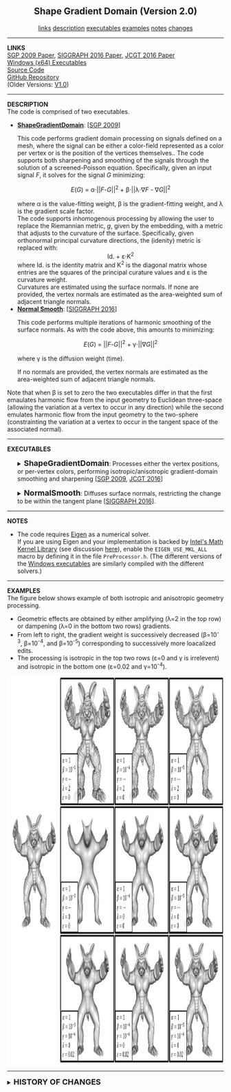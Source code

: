 <CENTER><H2>Shape Gradient Domain (Version 2.0)</H2></CENTER>
<CENTER>
<A HREF="#LINKS">links</A>
<A HREF="#DESCRIPTION">description</A>
<A HREF="#EXECUTABLES">executables</A>
<A HREF="#EXAMPLES">examples</A>
<A HREF="#NOTES">notes</A>
<A HREF="#CHANGES">changes</A>
</CENTER>
<HR>
<A NAME="LINKS"><B>LINKS</B></A><br>
<A href="http://www.cs.jhu.edu/~misha/MyPapers/SGP09.pdf">SGP 2009 Paper</A>, <A href="https://www.cs.jhu.edu/~misha/MyPapers/SIG16.pdf">SIGGRAPH 2016 Paper</A>, <A href="https://www.cs.jhu.edu/~misha/MyPapers/JCGT16.pdf">JCGT 2016 Paper</A><br>
<A HREF="../ShapeGradientDomain.x64.zip">Windows (x64) Executables</A><BR>
<A href="../ShapeGradientDomain.zip">Source Code</A><br> <A HREF="https://github.com/mkazhdan/ShapeGradientDomain">GitHub Repository</A><BR>
(Older Versions:
<A href="../Version1.0/">V1.0</A>)
<br>


<HR>
<A NAME="DESCRIPTION"><B>DESCRIPTION</B></A><br>
The code is comprised of two executables.
<UL>
<P>
<LI> <B><U>ShapeGradientDomain</U></B>: [<A href="http://www.cs.jhu.edu/~misha/MyPapers/SGP09.pdf">SGP 2009</A>]<P>
This code performs gradient domain processing on signals defined on a mesh, where the signal can be either a color-field represented as a color per vertex or is the position of the vertices themselves..
The code supports both sharpening and smoothing of the signals through the solution of a screened-Poisson equation.
Specifically, given an input signal <I>F</I>, it solves for the signal <I>G</I> minimizing:<BR>
<CENTER>
<I>E</I>(<I>G</I>) = &alpha;&sdot;||<I>F</I>-<I>G</I>||<sup>2</sup> + &beta;&sdot;||&lambda;&sdot;&nabla;<I>F</I> - &nabla;<I>G</I>||<sup>2</sup>
</CENTER><BR>
where &alpha; is the value-fitting weight, &beta; is the gradient-fitting weight, and &lambda; is the gradient scale factor.<br>
The code supports inhomogenous processing by allowing the user to replace the Riemannian metric, <I>g</I>, given by the embedding, with a metric that adjusts to the curvature of the surface. Specifically, given orthonormal principal curvature directions, the (idenity) metric is replaced with:<BR>
<CENTER> Id. + &epsilon;&sdot;&Kappa;<sup>2</sup></CENTER>
where Id. is the identity matrix and &Kappa;<sup>2</sup> is the diagonal matrix whose entries are the squares of the principal curature values and &epsilon; is the curvature weight.<br>
Curvatures are estimated using the surface normals. If none are provided, the vertex normals are estimated as the area-weighted sum of adjacent triangle normals.
<LI> <B><U>Normal Smooth</U></B>: [<A href="http://www.cs.jhu.edu/~misha/MyPapers/SIG16.pdf">SIGGRAPH 2016</A>]<P>
This code performs multiple iterations of harmonic smoothing of the surface normals. As with the code above, this amounts to minimizing:<br>
<CENTER>
<I>E</I>(<I>G</I>) = ||<I>F</I>-<I>G</I>||<sup>2</sup> + &gamma;&sdot;||&nabla;<I>G</I>||<sup>2</sup>
</CENTER><BR>
where &gamma; is the diffusion weight (time).<br>

If no normals are provided, the vertex normals are estimated as the area-weighted sum of adjacent triangle normals.
</UL>
Note that when &beta; is set to zero the two executables differ in that the first emaulates harmonic flow from the input geometry to Euclidean three-space (allowing the variation at a vertex to occur in any direction) while the second emulates harmonic flow from the input geometry to the two-sphere (constrainting the variation at a vertex to occur in the tangent space of the associated normal).

<HR>
<a name="EXECUTABLES"><b>EXECUTABLES</b></a><br>


<UL>
<DL>
<DETAILS>
<SUMMARY>
<font size="+1"><b>ShapeGradientDomain</b></font>:
Processes either the vertex positions, or per-vertex colors, performing isotropic/anisotropic gradient-domain smoothing and sharpening
[<A href="http://www.cs.jhu.edu/~misha/MyPapers/SGP09.pdf">SGP 2009</A>, <A href="https://www.cs.jhu.edu/~misha/MyPapers/JCGT16.pdf">JCGT 2016</A>]
</SUMMARY>

<DT><b>--in</b> &#60;<i>input geometry</i>&#62;
<DD> This string specifies the name of the input geometry, represented in <A HREF="http://www.cc.gatech.edu/projects/large_models/ply.html">PLY</A> format.

<DT>[<b>--out</b> &#60;<i>ouput geometry</i>&#62;]
<DD> This string specifies the name of the output geometry, represented in <A HREF="http://www.cc.gatech.edu/projects/large_models/ply.html">PLY</A> format.

<DT>[<b>--vWeight</b> &#60;<i>value interpolation weight</i>&#62;]
<DD> This floating point value gives the weight for value interpolation (&alpha;).<BR>
The default value for this parameter is 1.<br>

<DT>[<b>--gWeight</b> &#60;<i>gradient interpolation weight</i>&#62;]
<DD> This floating point value gives the weight for gradient interpolation (&beta;).<BR>
The default value for this parameter is 10<sup>-4</sup>.<br>

<DT>[<b>--gScale</b> &#60;<i>gradient scale</i>&#62;]
<DD> This floating point value gives the scale factor for the target gradient field (&lambda;).<BR>
The default value for this parameter is 1.0.<br>

<DT>[<b>--kWeight</b> &#60;<i>curvature weight</i>&#62;]
<DD> This floating point value gives the curvature weight for adjusting the metric (&epsilon;).<BR>
The default value for this parameter is 0.0.<br>

<DT>[<b>--useColors</b>]
<DD> If this flag is enabled, the signal to be processed is the per-vertex color field. Otherwise, it is the vertex positions.<BR>
If the flag is enabled and the input file does not contain per-vertex colors, colors will be assigned from the normals.

<DT>[<b>--verbose</b>]
<DD> If this flag is enabled, the code will output processing information.

</DETAILS>
</DL>
</UL>



<UL>
<DL>
<DETAILS>
<SUMMARY>
<font size="+1"><b>NormalSmooth</b></font>:
Diffuses surface normals, restricting the change to be within the tangent plane [<A href="https://www.cs.jhu.edu/~misha/MyPapers/SIG16.pdf">SIGGRAPH 2016</A>].
</SUMMARY>


<DT><b>--in</b> &#60;<i>input geometry</i>&#62;
<DD> This string specifies the name of the input geometry, represented in <A HREF="http://www.cc.gatech.edu/projects/large_models/ply.html">PLY</A> format.

<DT>[<b>--out</b> &#60;<i>ouput geometry</i>&#62;]
<DD> This string specifies the name of the output geometry, represented in <A HREF="http://www.cc.gatech.edu/projects/large_models/ply.html">PLY</A> format.

<DT>[<b>--iters</b> &#60;<i>iterations</i>&#62;]
<DD> This integer value specifies the number of smoothing iterations that are to be performed..<BR>
The default value for this parameter is 1.<br>

<DT>[<b>--dTime</b> &#60;<i>gradient interpolation weight / diffusion time</i>&#62;]
<DD> This floating point value gives the weight for gradient interpolation / diffusion time (&gamma;).<BR>
The default value for this parameter is 10<sup>-4</sup>.<br>

<DT>[<b>--verbose</b>]
<DD> If this flag is enabled, the code will output processing information.

</DETAILS>
</DL>
</UL>


<HR>
<A NAME="NOTES"><B>NOTES</B></A><br>
<UL>
<LI> The code requires <A HREF="http://eigen.tuxfamily.org">Eigen</A> as a numerical solver.<BR>
If you are using Eigen and your implementation is backed by <A HREF="https://software.intel.com/en-us/intel-mkl/">Intel's Math Kernel Library</A> (see discussion <A HREF="https://eigen.tuxfamily.org/dox/TopicUsingIntelMKL.html">here</A>), enable the <CODE>EIGEN_USE_MKL_ALL</CODE> macro by defining it in the file <CODE>PreProcessor.h</CODE>. (The different versions of the <A HREF="www.cs.jhu.edu/~misha/Code/ShapeGradientDomain/ShapeGradientDomain.x64.zip">Windows executables</A> are similarly compiled with the different solvers.)
</UL>

<HR>
<A NAME="EXAMPLES"><B>EXAMPLES</B></A><br>
The figure below shows example of both isotropic and anisotropic geometry processing.<BR>
<UL>
<LI> Geometric effects are obtained by either amplifying (&lambda;=2 in the top row) or dampening (&lambda;=0 in the bottom two rows) gradients.
<LI> From left to right, the gradient weight is successively decreased (&beta;=10<sup>-3</sup>, &beta;=10<sup>-4</sup>, and &beta;=10<sup>-5</sup>) corresponding to successively more loacalized edits.
<LI> The processing is isotropic in the top two rows (&epsilon;=0 and &gamma; is irrelevent) and isotropic in the bottom one (&epsilon;=0.02 and &gamma;=10<sup>-4</sup>).
</UL>

<CENTER><IMG SRC="armadillo.png" HEIGHT=900></CENTER>



<HR>
<DETAILS>
<SUMMARY>
<A NAME="CHANGES"><font size="+1"><b><B>HISTORY OF CHANGES</B></b></font></A>
</SUMMARY>
<a href="../Version2.0/">Version 2.0</a>:
<OL>
<LI> Added options to weight both value and gradient interpolation terms.
<LI> Changed default values to correspond to diffusion time.
</OL>

</DETAILS>
